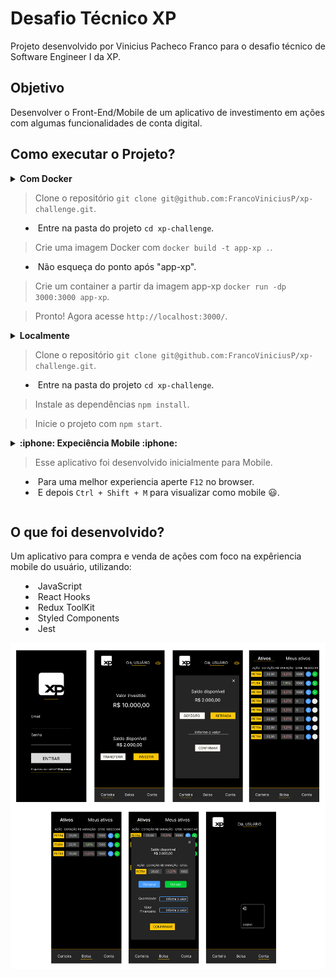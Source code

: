 # Desafio Técnico XP

Projeto desenvolvido por Vinicius Pacheco Franco para o desafio técnico de Software Engineer I da XP.

## Objetivo

Desenvolver o Front-End/Mobile de um aplicativo de investimento em ações com algumas funcionalidades de conta digital.

## Como executar o Projeto? 

<details>
  <summary><strong>Com Docker</strong></sumary><br />

  > Clone o repositório `git clone git@github.com:FrancoViniciusP/xp-challenge.git`.
  - Entre na pasta do projeto `cd xp-challenge`.

  > Crie uma imagem Docker com `docker build -t app-xp .`.
  - Não esqueça do ponto após "app-xp".
    
  > Crie um container a partir da imagem app-xp `docker run -dp 3000:3000 app-xp`.
    
  > Pronto! Agora acesse `http://localhost:3000/`.
  </details>

<details>
 <summary><strong>Localmente</strong></sumary><br />

  > Clone o repositório `git clone git@github.com:FrancoViniciusP/xp-challenge.git`.
  - Entre na pasta do projeto `cd xp-challenge`.
  
  > Instale as dependências `npm install`.
  
  > Inicie o projeto com `npm start`.

<details>
<summary><strong>:iphone: Expeciência Mobile :iphone:</strong></sumary><br />

> Esse aplicativo foi desenvolvido inicialmente para Mobile.
 - Para uma melhor experiencia aperte `F12` no browser.
 - E depois `Ctrl + Shift + M` para visualizar como mobile :smiley:.

</details>



## O que foi desenvolvido?

Um aplicativo para compra e venda de ações com foco na expêriencia mobile do usuário, utilizando:
 - JavaScript
 - React Hooks
 - Redux ToolKit
 - Styled Components
 - Jest

<img src="public/app-screens.png">  
